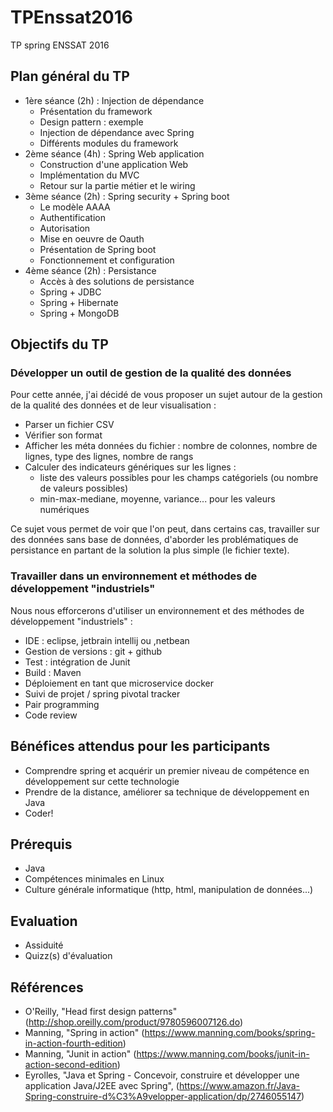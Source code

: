 # TPEnssat2016
TP spring ENSSAT 2016
## Plan général du TP

* 1ère séance (2h) : Injection de dépendance
    * Présentation du framework
    * Design pattern : exemple
    * Injection de dépendance avec Spring
    * Différents modules du framework
* 2ème séance (4h) : Spring Web application
    * Construction d'une application Web
    * Implémentation du MVC
    * Retour sur la partie métier et le wiring
* 3ème séance (2h) : Spring security + Spring boot
    * Le modèle AAAA
    * Authentification
    * Autorisation
    * Mise en oeuvre de Oauth
    * Présentation de Spring boot
    * Fonctionnement et configuration
* 4ème séance (2h) : Persistance
    * Accès à des solutions de persistance
    * Spring + JDBC
    * Spring + Hibernate
    * Spring + MongoDB

## Objectifs du TP
### Développer un outil de gestion de la qualité des données
Pour cette année, j'ai décidé de vous proposer un sujet autour de la gestion de la qualité des données et de leur visualisation :
* Parser un fichier CSV
* Vérifier son format
* Afficher les méta données du fichier : nombre de colonnes, nombre de lignes, type des lignes, nombre de rangs
* Calculer des indicateurs génériques sur les lignes :
    * liste des valeurs possibles pour les champs catégoriels (ou nombre de valeurs possibles)
    * min-max-mediane, moyenne, variance... pour les valeurs numériques

Ce sujet vous permet de voir que l'on peut, dans certains cas, travailler sur des données sans base de données,
d'aborder les problématiques de persistance en partant de la solution la plus simple (le fichier texte).

### Travailler dans un environnement et méthodes de développement "industriels"
Nous nous efforcerons d'utiliser un environnement et des méthodes de développement "industriels" :
* IDE : eclipse, jetbrain intellij ou ,netbean
* Gestion de versions : git + github
* Test : intégration de Junit
* Build : Maven
* Déploiement en tant que microservice docker
* Suivi de projet / spring pivotal tracker
* Pair programming
* Code review

## Bénéfices attendus pour les participants

* Comprendre spring et acquérir un premier niveau de compétence en développement sur cette technologie
* Prendre de la distance, améliorer sa technique de développement en Java
* Coder!

## Prérequis
* Java
* Compétences minimales en Linux
* Culture générale informatique (http, html, manipulation de données...)

## Evaluation
* Assiduité
* Quizz(s) d'évaluation

## Références
* O'Reilly, "Head first design patterns" (http://shop.oreilly.com/product/9780596007126.do)
* Manning, "Spring in action" (https://www.manning.com/books/spring-in-action-fourth-edition)
* Manning, "Junit in action" (https://www.manning.com/books/junit-in-action-second-edition)
* Eyrolles, "Java et Spring - Concevoir, construire et développer une application Java/J2EE avec Spring", (https://www.amazon.fr/Java-Spring-construire-d%C3%A9velopper-application/dp/2746055147)
